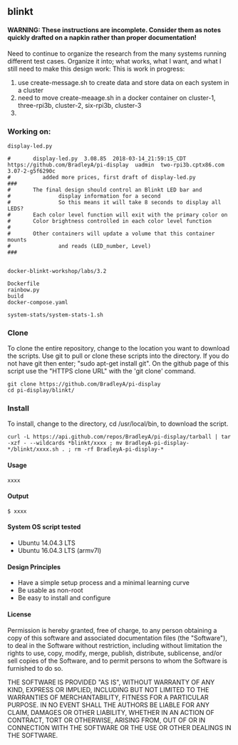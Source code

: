 ## blinkt
#### WARNING: These instructions are incomplete. Consider them as notes quickly drafted on a napkin rather than proper documentation!
Need to continue to organize the research from the many systems running different test cases.   Organize it into; what works, what I want, and what I still need to make this design work:
This is work in progress:
  1) use create-message.sh to create data and store data on each system in a cluster
  2) need to move create-meaage.sh in a docker container on cluster-1, three-rpi3b, cluster-2, six-rpi3b, cluster-3
  3) 
  
  
### Working on:
    display-led.py
    
    #       display-led.py  3.08.85  2018-03-14_21:59:15_CDT  https://github.com/BradleyA/pi-display  uadmin  two-rpi3b.cptx86.com 3.07-2-g5f6290c  
    #          added more prices, first draft of display-led.py 
    ###
    #       The final design should control an Blinkt LED bar and
    #               display information for a second
    #               So this means it will take 8 seconds to display all LEDS?
    #       Each color level function will exit with the primary color on
    #       Color brightness controlled in each color level function
    #
    #       Other containers will update a volume that this container mounts
    #               and reads (LED_number, Level)
    ###
    
    
    docker-blinkt-workshop/labs/3.2
    
    Dockerfile
    rainbow.py
    build
    docker-compose.yaml
    
    system-stats/system-stats-1.sh
    


### Clone
To clone the entire repository, change to the location you want to download the scripts. Use git to pull or clone these scripts into the directory. If you do not have git then enter; "sudo apt-get install git". On the github page of this script use the "HTTPS clone URL" with the 'git clone' command.

    git clone https://github.com/BradleyA/pi-display
    cd pi-display/blinkt/

### Install
To install, change to the directory, cd /usr/local/bin, to download the script.

    curl -L https://api.github.com/repos/BradleyA/pi-display/tarball | tar -xzf - --wildcards *blinkt/xxxx ; mv BradleyA-pi-display-*/blinkt/xxxx.sh . ; rm -rf BradleyA-pi-display-*

#### Usage
    xxxx 

#### Output
    $ xxxx

#### System OS script tested
 * Ubuntu 14.04.3 LTS
 * Ubuntu 16.04.3 LTS (armv7l)

#### Design Principles
 * Have a simple setup process and a minimal learning curve
 * Be usable as non-root
 * Be easy to install and configure

#### License

Permission is hereby granted, free of charge, to any person obtaining a copy of this software and associated documentation files (the "Software"), to deal in the Software without restriction, including without limitation the rights to use, copy, modify, merge, publish, distribute, sublicense, and/or sell copies of the Software, and to permit persons to whom the Software is furnished to do so.

THE SOFTWARE IS PROVIDED "AS IS", WITHOUT WARRANTY OF ANY KIND, EXPRESS OR IMPLIED, INCLUDING BUT NOT LIMITED TO THE WARRANTIES OF MERCHANTABILITY, FITNESS FOR A PARTICULAR PURPOSE. IN NO EVENT SHALL THE AUTHORS BE LIABLE FOR ANY CLAIM, DAMAGES OR OTHER LIABILITY, WHETHER IN AN ACTION OF CONTRACT, TORT OR OTHERWISE, ARISING FROM, OUT OF OR IN CONNECTION WITH THE SOFTWARE OR THE USE OR OTHER DEALINGS IN THE SOFTWARE.

